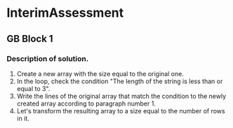# InterimAssessment
## GB Block 1
### Description of solution.

1. Create a new array with the size equal to the original one.
2. In the loop, check the condition "The length of the string is less than or equal to 3".
3. Write the lines of the original array that match the condition to the newly created array according to paragraph number 1.
4. Let's transform the resulting array to a size equal to the number of rows in it.